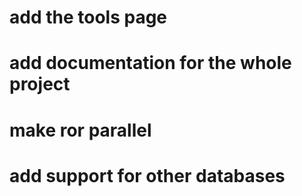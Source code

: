 # add the tools page
# add documentation for the whole project
# make ror parallel
# add support for other databases
